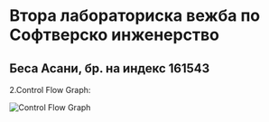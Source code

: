 # Втора лабораториска вежба по Софтверско инженерство

## Беса Асани, бр. на индекс 161543

2.Control Flow Graph:


![Control Flow Graph](https://github.com/besaasani/SI_2023_lab2_161543/assets/80457010/fbb30001-ff02-4ea2-b28b-c5d6e9637377)
